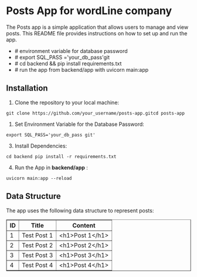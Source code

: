 <body>
<h1>Posts App for wordLine company</h1>

<p>The Posts app is a simple application that allows users to manage and view posts. This README file provides instructions on how to set up and run the app.</p>

<ul>
    <li># environment variable for database password</li>
    <li># export SQL_PASS ='your_db_pass'git</li>
    <li># cd backend && pip install requirements.txt</li>
    <li># run the app from backend/app with uvicorn main:app</li>
</ul>

<h2>Installation</h2>
    <ol>
        <li>Clone the repository to your local machine:</li>
    </ol>
    <pre><code>git clone https://github.com/your_username/posts-app.gitcd posts-app</code></pre>

<ol>
        <li>Set Environment Variable for the Database Password:</li>
    </ol>
    <pre><code>export SQL_PASS='your_db_pass git'</code></pre>


<ol start="3">
    <li>Install Dependencies:</li>
</ol>
    <pre><code>cd backend pip install -r requirements.txt</code></pre>

<ol start="4">
        <li>Run the App in <strong>backend/app</strong> :</li>
</ol>
<pre><code>uvicorn main:app --reload</code></pre>

<h2>Data Structure</h2>
    <p>The app uses the following data structure to represent posts:</p>
    <table border="1">
        <tr>
            <th>ID</th>
            <th>Title</th>
            <th>Content</th>
        </tr>
        <tr>
            <td>1</td>
            <td>Test Post 1</td>
            <td>&lt;h1&gt;Post 1&lt;/h1&gt;</td>
        </tr>
        <tr>
            <td>2</td>
            <td>Test Post 2</td>
            <td>&lt;h1&gt;Post 2&lt;/h1&gt;</td>
        </tr>
        <tr>
            <td>3</td>
            <td>Test Post 3</td>
            <td>&lt;h1&gt;Post 3&lt;/h1&gt;</td>
        </tr>
        <tr>
            <td>4</td>
            <td>Test Post 4</td>
            <td>&lt;h1&gt;Post 4&lt;/h1&gt;</td>
        </tr>
    </table>

</body>